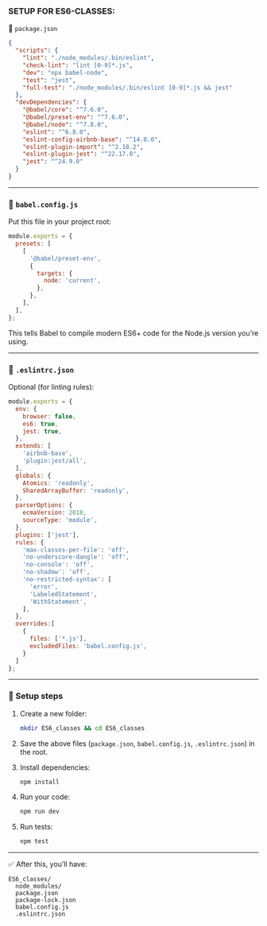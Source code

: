 ### SETUP FOR ES6-CLASSES:

📄 `package.json`

```json
{
  "scripts": {
    "lint": "./node_modules/.bin/eslint",
    "check-lint": "lint [0-9]*.js",
    "dev": "npx babel-node",
    "test": "jest",
    "full-test": "./node_modules/.bin/eslint [0-9]*.js && jest"
  },
  "devDependencies": {
    "@babel/core": "^7.6.0",
    "@babel/preset-env": "^7.6.0",
    "@babel/node": "^7.8.0",
    "eslint": "^6.8.0",
    "eslint-config-airbnb-base": "^14.0.0",
    "eslint-plugin-import": "^2.18.2",
    "eslint-plugin-jest": "^22.17.0",
    "jest": "^24.9.0"
  }
}
```

---

### 📄 `babel.config.js`

Put this file in your project root:

```js
module.exports = {
  presets: [
    [
      '@babel/preset-env',
      {
        targets: {
          node: 'current',
        },
      },
    ],
  ],
};
```

This tells Babel to compile modern ES6+ code for the Node.js version you’re using.

---

### 📄 `.eslintrc.json`

Optional (for linting rules):

```js
module.exports = {
  env: {
    browser: false,
    es6: true,
    jest: true,
  },
  extends: [
    'airbnb-base',
    'plugin:jest/all',
  ],
  globals: {
    Atomics: 'readonly',
    SharedArrayBuffer: 'readonly',
  },
  parserOptions: {
    ecmaVersion: 2018,
    sourceType: 'module',
  },
  plugins: ['jest'],
  rules: {
    'max-classes-per-file': 'off',
    'no-underscore-dangle': 'off',
    'no-console': 'off',
    'no-shadow': 'off',
    'no-restricted-syntax': [
      'error',
      'LabeledStatement',
      'WithStatement',
    ],
  },
  overrides:[
    {
      files: ['*.js'],
      excludedFiles: 'babel.config.js',
    }
  ]
};
```

---

### 🚀 Setup steps

1. Create a new folder:

   ```bash
   mkdir ES6_classes && cd ES6_classes
   ```

2. Save the above files (`package.json`, `babel.config.js`, `.eslintrc.json`) in the root.

3. Install dependencies:

   ```bash
   npm install
   ```

4. Run your code:

   ```bash
   npm run dev
   ```

5. Run tests:

   ```bash
   npm test
   ```

---

✅ After this, you’ll have:

```
ES6_classes/
  node_modules/
  package.json
  package-lock.json
  babel.config.js
  .eslintrc.json
```
